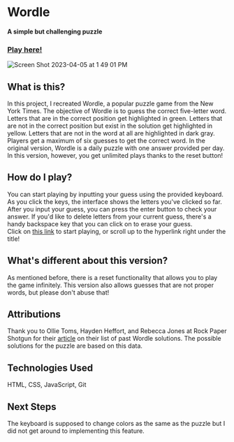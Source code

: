 # Wordle
<b>A simple but challenging puzzle</b>

### [Play here!](https://wordle-seiyoung.netlify.app/)

![Screen Shot 2023-04-05 at 1 49 01 PM](https://user-images.githubusercontent.com/26176522/230162392-97ec6c37-ce7e-4de4-9b4d-683493cba816.png)


## What is this?
In this project, I recreated Wordle, a popular puzzle game from the New York Times. The objective of Wordle is to guess the correct five-letter word. Letters that are in the correct position get highlighted in green. Letters that are not in the correct position but exist in the solution get highlighted in yellow. Letters that are not in the word at all are highlighted in dark gray. Players get a maximum of six guesses to get the correct word. In the original version, Wordle is a daily puzzle with one answer provided per day. In this version, however, you get unlimited plays thanks to the reset button! 

## How do I play?
You can start playing by inputting your guess using the provided keyboard. As you click the keys, the interface shows the letters you've clicked so far. After you input your guess, you can press the enter button to check your answer. If you'd like to delete letters from your current guess, there's a handy backspace key that you can click on to erase your guess.
<br>
Click on [this link](https://wordle-seiyoung.netlify.app/) to start playing, or scroll up to the hyperlink right under the title!

## What's different about this version?
As mentioned before, there is a reset functionality that allows you to play the game infinitely. This version also allows guesses that are not proper words, but please don't abuse that!

## Attributions
Thank you to Ollie Toms, Hayden Heffort, and Rebecca Jones at Rock Paper Shotgun for their [article](https://www.rockpapershotgun.com/wordle-past-answers) on their list of past Wordle solutions. The possible solutions for the puzzle are based on this data.

## Technologies Used
HTML, CSS, JavaScript, Git

## Next Steps
The keyboard is supposed to change colors as the same as the puzzle but I did not get around to implementing this feature.
